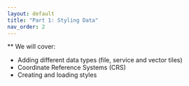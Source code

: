 ```yaml
---
layout: default
title: "Part 1: Styling Data"
nav_order: 2
---
```


** We will cover:
- Adding different data types (file, service and vector tiles) 
- Coordinate Reference Systems (CRS)
- Creating and loading styles
